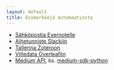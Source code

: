 ```yaml
---
layout: default
title: Esimerkkejä automaatiosta
---
```


* [Sähköpostia Evernotelle](https://help.evernote.com/hc/en-us/articles/209005347-How-to-save-email-into-Evernote)
* [Aihetunniste Slackiin](https://ifttt.com/applets/195496p-tweet-to-hashtag-send-to-slack/edit)
* [Tallenna Zoteroon](https://www.zotero.org/support/getting_stuff_into_your_library)
* [Viitedata Overleafiin](https://www.overleaf.com/blog/174-import-your-bibs-reference-management-tools-now-linked-to-overleaf-number-backtoschool#.WKqkmhJ96Ho)
* [Medium API](https://github.com/Medium/medium-api-docs), ks. [medium-sdk-python](https://github.com/Medium/medium-sdk-python)

